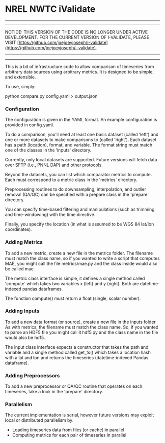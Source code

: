 NREL NWTC iValidate
===================

**************************************************
**************************************************
NOTICE: THIS VERSION OF THE CODE IS NO LONGER UNDER ACTIVE DEVELOPMENT. FOR THE CURRENT VERSION OF I-VALIDATE, PLEASE VISIT [https://github.com/joejoeyjoseph/i-validate](https://github.com/joejoeyjoseph/i-validate).
**************************************************
**************************************************

This is a bit of infrastructure code to allow comparison of timeseries from
arbitrary data sources using arbitrary metrics. It is designed to be simple,
and extensible.

To use, simply:

python compare.py config.yaml > output.json

### Configuration

The configuration is given in the YAML format.  An example configuration is provided in config.yaml.

To do a comparison, you'll need at least one basis dataset (called 'left') and one or more datasets to make comparisons to (called 'right'). Each dataset has a path (location), format, and variable. The format string must match one of the classes in the 'inputs' directory.

Currently, only local datasets are supported. Future versions will fetch data over SFTP (i.e., PNNL DAP) and other protocols.

Beyond the datasets, you can list which comparator metrics to compute. Each must correspond to a metric class in the 'metrics' directory.

Preprocessing routines to do downsampling, interpolation, and outlier removal (QA/QC) can be specified with a prepare class in the 'prepare' directory.

You can specify time-based filtering and manipulations (such as trimming and time-windowing) with the time directive.

Finally, you specify the location (in what is assumed to be WGS 84 lat/lon coordinates).

### Adding Metrics

To add a new metric, create a new file in the metrics folder. The filename must match the class name, so if you wanted to write a script that computes MAE, you might call the file metrics/mae.py and the class inside would also be called mae.

The metric class interface is simple, it defines a single method called 'compute' which takes two variables x (left) and y (right). Both are datetime-indexed pandas dataframes.

The function compute() must return a float (single, scalar number).

### Adding Inputs

To add a new data format (or source), create a new file in the inputs folder. As with metrics, the filename must match the class name. So, if you wanted to parse an HDF5 file you might call it hdf5.py and the class name in the file would also be hdf5.

The input class interface expects a constructor that takes the path and variable and a single method called get_ts() which takes a location hash with a lat and lon and returns the timeseries (datetime-indexed Pandas dataframe).

### Adding Preprocessors

To add a new preprocessor or QA/QC routine that operates on each timeseries, take a look in the 'prepare' directory.

### Parallelism

The current implementation is serial, however future versions may exploit local or distributed parallelism by:

  * Loading timeseries data from files (or cache) in parallel
  * Computing metrics for each pair of timeseries in parallel
